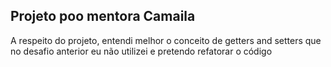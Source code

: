 ## Projeto poo mentora Camaila

A respeito do projeto, entendi melhor o conceito de getters and setters que no desafio
anterior eu não utilizei e pretendo refatorar o código
